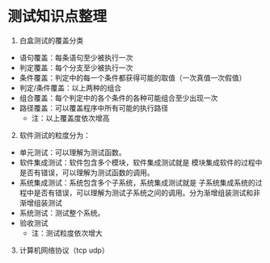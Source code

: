 # 测试知识点整理
1. 白盒测试的覆盖分类
- 语句覆盖：每条语句至少被执行一次
- 判定覆盖：每个分支至少被执行一次
- 条件覆盖：判定中的每一个条件都获得可能的取值（一次真值一次假值）
- 判定/条件覆盖：以上两种的组合
- 组合覆盖：每个判定中的各个条件的各种可能组合至少出现一次
- 路径覆盖：可以覆盖程序中所有可能的执行路径
    - 注：以上覆盖度依次增高
2. 软件测试的粒度分为：
- 单元测试：可以理解为测试函数。
- 软件集成测试：软件包含多个模块，软件集成测试就是 模块集成软件的过程中是否有错误，可以理解为测试函数的调用。
- 系统集成测试：系统包含多个子系统，系统集成测试就是 子系统集成系统的过程中是否有错误，可以理解为测试子系统之间的调用。分为渐增组装测试和非渐增组装测试
- 系统测试：测试整个系统。
- 验收测试
    - 注：测试粒度依次增大
3. 计算机网络协议（tcp udp）
